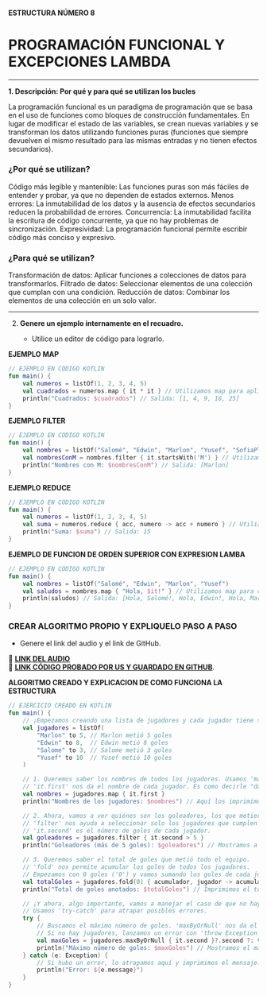 #### ESTRUCTURA NÚMERO 8  
# PROGRAMACIÓN FUNCIONAL Y EXCEPCIONES LAMBDA

---

**1. Descripción: Por qué y para qué se utilizan los bucles**

La programación funcional es un paradigma de programación que se basa en el uso de funciones como bloques de construcción fundamentales. En lugar de modificar el estado de las variables, se crean nuevas variables y se transforman los datos utilizando funciones puras (funciones que siempre devuelven el mismo resultado para las mismas entradas y no tienen efectos secundarios).

### ¿Por qué se utilizan?

Código más legible y mantenible: Las funciones puras son más fáciles de entender y probar, ya que no dependen de estados externos.
Menos errores: La inmutabilidad de los datos y la ausencia de efectos secundarios reducen la probabilidad de errores.
Concurrencia: La inmutabilidad facilita la escritura de código concurrente, ya que no hay problemas de sincronización.
Expresividad: La programación funcional permite escribir código más conciso y expresivo.

### ¿Para qué se utilizan?

Transformación de datos: Aplicar funciones a colecciones de datos para transformarlos.
Filtrado de datos: Seleccionar elementos de una colección que cumplan con una condición.
Reducción de datos: Combinar los elementos de una colección en un solo valor.

---
   
2. **Genere un ejemplo internamente en el recuadro.**  

   - Utilice un editor de código para lograrlo.

**EJEMPLO MAP**
```kotlin
// EJEMPLO EN CÓDIGO KOTLIN
fun main() {
    val numeros = listOf(1, 2, 3, 4, 5)
    val cuadrados = numeros.map { it * it } // Utilizamos map para aplicar una función (elevar al cuadrado) a cada elemento de la lista.
    println("Cuadrados: $cuadrados") // Salida: [1, 4, 9, 16, 25]
}
```
**EJEMPLO FILTER**
```kotlin
// EJEMPLO EN CÓDIGO KOTLIN
fun main() {
    val nombres = listOf("Salomé", "Edwin", "Marlon", "Yusef", "SofiaPlus")
    val nombresConM = nombres.filter { it.startsWith('M') } // Utilizamos filter para seleccionar solo los nombres que comienzan con 'M'.
    println("Nombres con M: $nombresConM") // Salida: [Marlon]
}
```
**EJEMPLO REDUCE**
```kotlin
// EJEMPLO EN CÓDIGO KOTLIN
fun main() {
    val numeros = listOf(1, 2, 3, 4, 5)
    val suma = numeros.reduce { acc, numero -> acc + numero } // Utilizamos reduce para sumar todos los números de la lista en un solo valor.
    println("Suma: $suma") // Salida: 15
}
```
**EJEMPLO DE FUNCION DE ORDEN SUPERIOR CON EXPRESION LAMBA**
```kotlin
// EJEMPLO EN CÓDIGO KOTLIN
fun main() {
    val nombres = listOf("Salomé", "Edwin", "Marlon", "Yusef")
    val saludos = nombres.map { "Hola, $it!" } // Utilizamos map para crear una nueva lista de saludos personalizados.
    println(saludos) // Salida: [Hola, Salomé!, Hola, Edwin!, Hola, Marlon!, Yusef!]
}
```

### CREAR ALGORITMO PROPIO Y EXPLIQUELO PASO A PASO 
- Genere el link del audio y el link de GitHub.  

🔗 **[LINK DEL AUDIO](https://github.com/marlonpalacios777/Kotlin-Fichas/blob/edbe25d21d315732a7994f59e1bb5d1e38142023/tarjeta-8/FUNCIONA%20LAMBDA.ogg)**  
🔗 **[LINK CÓDIGO PROBADO POR US Y GUARDADO EN GITHUB](https://github.com/marlonpalacios777/Kotlin-Fichas/blob/6e402ca82e6cb2aed514b8decb2e228a4e3db3d8/tarjeta-8/PROGRAMACI%C3%93N%20FUNCIONAL%20Y%20EXCEPCIONES%20LAMBDA.PNG)**.

**ALGORITMO CREADO Y EXPLICACION DE COMO FUNCIONA LA ESTRUCTURA**
```kotlin
// EJERCICIO CREADO EN KOTLIN
fun main() {
    // ¡Empezamos creando una lista de jugadores y cada jugador tiene su nombre y el número de goles que metió.
    val jugadores = listOf(
        "Marlon" to 5, // Marlon metió 5 goles
        "Edwin" to 8,  // Edwin metió 8 goles
        "Salome" to 3, // Salome metió 3 goles
        "Yusef" to 10  // Yusef metió 10 goles
    )

    // 1. Queremos saber los nombres de todos los jugadores. Usamos 'map' para transformar la lista.
    // 'it.first' nos da el nombre de cada jugador. Es como decirle "dame el primer dato de cada jugador."
    val nombres = jugadores.map { it.first } 
    println("Nombres de los jugadores: $nombres") // Aquí los imprimimos

    // 2. Ahora, vamos a ver quiénes son los goleadores, los que metieron más de 5 goles.
    // 'filter' nos ayuda a seleccionar solo los jugadores que cumplen la condición 'it.second > 5'.
    // 'it.second' es el número de goles de cada jugador.
    val goleadores = jugadores.filter { it.second > 5 }
    println("Goleadores (más de 5 goles): $goleadores") // Mostramos a los goleadores

    // 3. Queremos saber el total de goles que metió todo el equipo.
    // 'fold' nos permite acumular los goles de todos los jugadores.
    // Empezamos con 0 goles ('0') y vamos sumando los goles de cada jugador ('acumulador + jugador.second').
    val totalGoles = jugadores.fold(0) { acumulador, jugador -> acumulador + jugador.second }
    println("Total de goles anotados: $totalGoles") // Imprimimos el total

    // ¡Y ahora, algo importante, vamos a manejar el caso de que no haya jugadores en la lista.
    // Usamos 'try-catch' para atrapar posibles errores.
    try {
        // Buscamos el máximo número de goles. 'maxByOrNull' nos da el jugador con más goles, o 'null' si no hay jugadores.
        // Si no hay jugadores, lanzamos un error con 'throw Exception'.
        val maxGoles = jugadores.maxByOrNull { it.second }?.second ?: throw Exception("No hay jugadores en la lista")
        println("Máximo número de goles: $maxGoles") // Mostramos el máximo número de goles
    } catch (e: Exception) {
        // Si hubo un error, lo atrapamos aquí y imprimimos el mensaje.
        println("Error: ${e.message}")
    }
}
```
